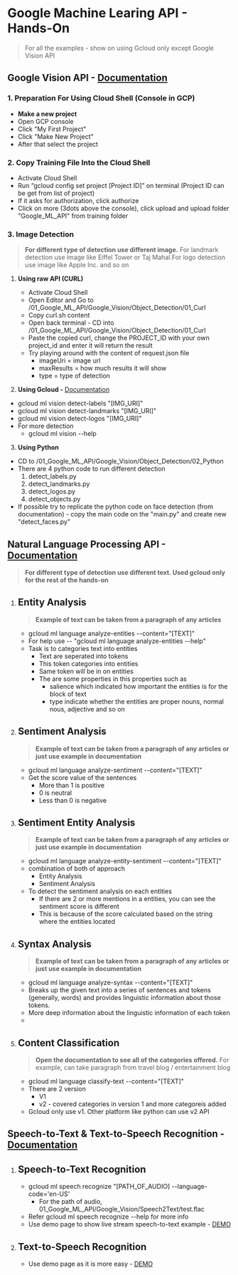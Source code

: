 # Google Machine Learing API - Hands-On

> For all the examples - show on using Gcloud only except Google Vision API

## Google Vision API - [Documentation](https://cloud.google.com/vision/docs/features-list)

### 1. Preparation For Using Cloud Shell (Console in GCP)

- **Make a new project**
- Open GCP console
- Click "My First Project"
- Click "Make New Project"
- After that select the project

### 2. **Copy Training File Into the Cloud Shell**

- Activate Cloud Shell
- Run “gcloud config set project [Project ID]” on terminal (Project ID can be get from list of project)
- If it asks for authorization, click authorize
- Click on more (3dots above the console), click upload and upload folder "Google_ML_API" from training folder

### 3. **Image Detection**

> **For different type of detection use different image.** For landmark detection use image like Eiffel Tower or Taj Mahal.For logo detection use image like Apple Inc. and so on

1.  **Using raw API (CURL)**

    - Activate Cloud Shell
    - Open Editor and Go to /01_Google_ML_API/Google_Vision/Object_Detection/01_Curl
    - Copy curl.sh content
    - Open back terminal - CD into /01_Google_ML_API/Google_Vision/Object_Detection/01_Curl
    - Paste the copied curl, change the PROJECT_ID with your own project_id and enter it will return the result
    - Try playing around with the content of request.json file
      - imageUri = image url
      - maxResults = how much results it will show
      - type = type of detection

2.  **Using Gcloud -** [Documentation](https://cloud.google.com/vision/docs/features-list)

- gcloud ml vision detect-labels "[IMG_URI]"
- gcloud ml vision detect-landmarks "[IMG_URI]"
- gcloud ml vision detect-logos "[IMG_URI]"
- For more detection
  - gcloud ml vision --help

3.  **Using Python**

- CD to /01_Google_ML_API/Google_Vision/Object_Detection/02_Python
- There are 4 python code to run different detection
  1. detect_labels.py
  2. detect_landmarks.py
  3. detect_logos.py
  4. detect_objects.py
- If possible try to replicate the python code on face detection (from documentation) - copy the main code on the "main.py" and create new "detect_faces.py"

## Natural Language Processing API - [Documentation](https://cloud.google.com/natural-language/docs/setup)

> **For different type of detection use different text. Used gcloud only for the rest of the hands-on**

1. ## **Entity Analysis**
   > **Example of text can be taken from a paragraph of any articles**
   - gcloud ml language analyze-entities --content="[TEXT]"
   - For help use -- "gcloud ml language analyze-entities --help"
   - Task is to categories text into entities
     - Text are seperated into tokens
     - This token categories into entities
     - Same token will be in on entities
     - The are some properties in this properties such as
       - salience which indicated how important the entities is for the block of text
       - type indicate whether the entities are proper nouns, normal nous, adjective and so on
2. ## **Sentiment Analysis**
   > **Example of text can be taken from a paragraph of any articles or just use example in documentation**
   - gcloud ml language analyze-sentiment --content="[TEXT]"
   - Get the score value of the sentences
     - More than 1 is positive
     - 0 is neutral
     - Less than 0 is negative
3. ## **Sentiment Entity Analysis**
   > **Example of text can be taken from a paragraph of any articles or just use example in documentation**
   - gcloud ml language analyze-entity-sentiment --content="[TEXT]"
   - combination of both of approach
     - Entity Analysis
     - Sentiment Analysis
   - To detect the sentiment analysis on each entities
     - If there are 2 or more mentions in a entities, you can see the sentiment score is different
     - This is because of the score calculated based on the string where the entities located
4. ## **Syntax Analysis**
   > **Example of text can be taken from a paragraph of any articles or just use example in documentation**
   - gcloud ml language analyze-syntax --content="[TEXT]"
   - Breaks up the given text into a series of sentences and tokens (generally, words) and provides linguistic information about those tokens.
   - More deep information about the linguistic information of each token
   -
5. ## **Content Classification**
   > **Open the documentation to see all of the categories offered.** For example, can take paragraph from travel blog / entertainment blog
   - gcloud ml language classify-text --content="[TEXT]"
   - There are 2 version
     - V1
     - v2 - covered categories in version 1 and more categoreis added
   - Gcloud only use v1. Other platform like python can use v2 API

## Speech-to-Text & Text-to-Speech Recognition - [Documentation](https://cloud.google.com/speech-to-text/docs/speech-to-text-requests)

1. ## **Speech-to-Text Recognition**

   - gcloud ml speech recognize "[PATH_OF_AUDIO] --language-code='en-US'
     - For the path of audio, 01_Google_ML_API/Google_Vision/Speech2Text/test.flac
   - Refer gcloud ml speech recognize --help for more info
   - Use demo page to show live stream speech-to-text example - [DEMO](https://cloud.google.com/speech-to-text#)

2. ## **Text-to-Speech Recognition**
   - Use demo page as it is more easy - [DEMO](https://cloud.google.com/text-to-speech#)
